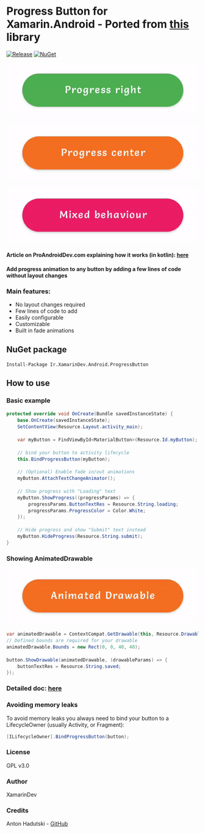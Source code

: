 # Progress Button for Xamarin.Android - Ported from [this](https://github.com/razir/ProgressButton) library
[![Release](https://img.shields.io/github/v/release/XamarinDeveloper/ProgressButton?color=FC0&display_name=tag&label=Release)](https://github.com/XamarinDeveloper/ProgressButton/releases)
[![NuGet](https://img.shields.io/nuget/v/Ir.XamarinDev.Android.ProgressButton?label=NuGet)](https://nuget.org/packages/Ir.XamarinDev.Android.ProgressButton/)

[![basic progress button example](https://raw.githubusercontent.com/XamarinDeveloper/ProgressButton/main/Assets/ProgressEnd.gif)](#)

[![progress cebter button example](https://raw.githubusercontent.com/XamarinDeveloper/ProgressButton/main/Assets/ProgressCenter.gif)](#)

[![mixed progress button example](https://raw.githubusercontent.com/XamarinDeveloper/ProgressButton/main/Assets/MixedBehaviour.gif)](#)

#### Article on ProAndroidDev.com explaining how it works (in kotlin): [here](https://proandroiddev.com/replace-progressdialog-with-a-progress-button-in-your-app-14ed1d50b44)


#### Add progress animation to any button by adding a few lines of code without layout changes

### Main features: 
  - No layout changes required
  - Few lines of code to add
  - Easily configurable
  - Customizable
  - Built in fade animations

## NuGet package 
```
Install-Package Ir.XamarinDev.Android.ProgressButton
```

## How to use

### Basic example

```C#
protected override void OnCreate(Bundle savedInstanceState) {
    base.OnCreate(savedInstanceState);
    SetContentView(Resource.Layout.activity_main);
    
    var myButton = FindViewById<MaterialButton>(Resource.Id.myButton);
    
    // bind your button to activity lifecycle
    this.BindProgressButton(myButton);

    // (Optional) Enable fade in/out animations 
    myButton.AttachTextChangeAnimator();

    // Show progress with "Loading" text
    myButton.ShowProgress((progressParams) => {
        progressParams.ButtonTextRes = Resource.String.loading;
        progressParams.ProgressColor = Color.White;
    });

    // Hide progress and show "Submit" text instead
    myButton.HideProgress(Resource.String.submit);
}
```

### Showing AnimatedDrawable

[![animated drawable button example](https://raw.githubusercontent.com/XamarinDeveloper/ProgressButton/main/Assets/AnimatedDrawable.gif)](#)

```C#
var animatedDrawable = ContextCompat.GetDrawable(this, Resource.Drawable.animated_check);
// Defined bounds are required for your drawable  
animatedDrawable.Bounds = new Rect(0, 0, 40, 40);
  
button.ShowDrawable(animatedDrawable, (drawableParams) => {
    buttonTextRes = Resource.String.saved;
});
```

### Detailed doc: [here](DetailedDoc.md)

### Avoiding memory leaks
To avoid memory leaks you always need to bind your button to a LifecycleOwner (usually Activity, or Fragment):

```C#
[ILifecycleOwner].BindProgressButton(button);
```

### License 
GPL v3.0

### Author
XamarinDev

### Credits
Anton Hadutski - [GitHub](https://github.com/razir)
